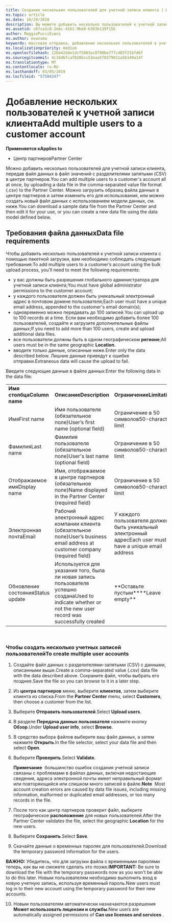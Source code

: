 ```yaml
---
title: Создание нескольких пользователей для учетной записи клиента | Центр партнеров
ms.topic: article
ms.date: 10/29/2018
description: Вы можете добавить несколько пользователей к учетной записи клиента одновременно, загрузив файл данных в формате CSV в Центр партнеров.
ms.assetid: c6fca2c0-2e6c-41b1-9be8-b363b139f15b
author: MaggiePucciEvans
ms.author: evansma
keywords: массовая отправка, добавление нескольких пользователей в учетную запись клиента, добавление пользователей клиента, массовая отправка пользователей клиента, учетная запись клиента, пользователи клиента, пользователи
ms.localizationpriority: medium
ms.openlocfilehash: 12bb42d4e1dcf5003ac8790be777c483f216fd6f
ms.sourcegitcommit: 4c34d6fcaf020bcc53eaa5f0379011a56149a14f
ms.translationtype: MT
ms.contentlocale: ru-RU
ms.lasthandoff: 03/05/2019
ms.locfileid: "57584247"
---
```

# <a name="add-multiple-users-to-a-customer-account"></a><span data-ttu-id="b448b-104">Добавление нескольких пользователей к учетной записи клиента</span><span class="sxs-lookup"><span data-stu-id="b448b-104">Add multiple users to a customer account</span></span>

<span data-ttu-id="b448b-105">**Применяется к**</span><span class="sxs-lookup"><span data-stu-id="b448b-105">**Applies to**</span></span>

-  <span data-ttu-id="b448b-106">Центр партнеров</span><span class="sxs-lookup"><span data-stu-id="b448b-106">Partner Center</span></span>

<span data-ttu-id="b448b-107">Можно добавить несколько пользователей для учетной записи клиента, передав файл данных в файл значений с разделителями запятыми (CSV) в центре партнеров.</span><span class="sxs-lookup"><span data-stu-id="b448b-107">You can add multiple users to a customer's account all at once, by uploading a data file in the comma-separated value file format (.csv) to the Partner Center.</span></span> <span data-ttu-id="b448b-108">Можно загрузить образец файла данных в центре партнеров и затем изменить его для использования, или можно создать новый файл данных с использованием модели данных, см. ниже.</span><span class="sxs-lookup"><span data-stu-id="b448b-108">You can download a sample data file from the Partner Center and then edit it for your use, or you can create a new data file using the data model defined below.</span></span>

## <a href="" id="creatingtheimportcsvfile"></a><span data-ttu-id="b448b-109">Требования файла данных</span><span class="sxs-lookup"><span data-stu-id="b448b-109">Data file requirements</span></span>


<span data-ttu-id="b448b-110">Чтобы добавить несколько пользователей к учетной записи клиента с помощью пакетной загрузки, вам необходимо соблюдать следующие требования:</span><span class="sxs-lookup"><span data-stu-id="b448b-110">To add multiple users to a customer’s account using the bulk upload process, you’ll need to meet the following requirements:</span></span>

-   <span data-ttu-id="b448b-111">у вас должны быть разрешения глобального администратора для учетной записи клиента;</span><span class="sxs-lookup"><span data-stu-id="b448b-111">You must have global administrator permissions to the customer account;</span></span>
-   <span data-ttu-id="b448b-112">у каждого пользователя должен быть уникальный электронный адрес в почтовом домене пользователя;</span><span class="sxs-lookup"><span data-stu-id="b448b-112">Each user must have a unique email address, appended to the customer's email domain(s);</span></span>
-   <span data-ttu-id="b448b-113">одновременно можно передавать до 100 записей.</span><span class="sxs-lookup"><span data-stu-id="b448b-113">You can upload up to 100 records at a time.</span></span> <span data-ttu-id="b448b-114">Если вам необходимо добавить более 100 пользователей, создайте и загрузите дополнительные файлы данных;</span><span class="sxs-lookup"><span data-stu-id="b448b-114">If you need to add more than 100 users, create and upload additional data files.</span></span>
-   <span data-ttu-id="b448b-115">все пользователи должны быть в одном географическом **регионе**;</span><span class="sxs-lookup"><span data-stu-id="b448b-115">All users must be in the same geographic **Location**.</span></span>
-   <span data-ttu-id="b448b-116">вводите только данные, описанные ниже.</span><span class="sxs-lookup"><span data-stu-id="b448b-116">Enter only the data described below.</span></span> <span data-ttu-id="b448b-117">Лишние данные приведут к ошибке отправки.</span><span class="sxs-lookup"><span data-stu-id="b448b-117">Extraneous data will cause the upload to fail.</span></span>

<span data-ttu-id="b448b-118">Введите следующие данные в файле данных:</span><span class="sxs-lookup"><span data-stu-id="b448b-118">Enter the following data in the data file:</span></span>

|                 |                                                                              |                                            |
|-----------------|------------------------------------------------------------------------------|--------------------------------------------|
| <span data-ttu-id="b448b-119">**Имя столбца**</span><span class="sxs-lookup"><span data-stu-id="b448b-119">**Column name**</span></span> | <span data-ttu-id="b448b-120">**Описание**</span><span class="sxs-lookup"><span data-stu-id="b448b-120">**Description**</span></span>                                                              | <span data-ttu-id="b448b-121">**Ограничение**</span><span class="sxs-lookup"><span data-stu-id="b448b-121">**Limitation**</span></span>                             |
| <span data-ttu-id="b448b-122">Имя</span><span class="sxs-lookup"><span data-stu-id="b448b-122">First name</span></span>      | <span data-ttu-id="b448b-123">Имя пользователя (обязательное поле)</span><span class="sxs-lookup"><span data-stu-id="b448b-123">User’s first name (optional field)</span></span>                                           | <span data-ttu-id="b448b-124">Ограничение в 50 символов</span><span class="sxs-lookup"><span data-stu-id="b448b-124">50-character limit</span></span>                         |
| <span data-ttu-id="b448b-125">Фамилия</span><span class="sxs-lookup"><span data-stu-id="b448b-125">Last name</span></span>       | <span data-ttu-id="b448b-126">Фамилия пользователя (обязательное поле)</span><span class="sxs-lookup"><span data-stu-id="b448b-126">User's last name (optional field)</span></span>                                            | <span data-ttu-id="b448b-127">Ограничение в 50 символов</span><span class="sxs-lookup"><span data-stu-id="b448b-127">50-character limit</span></span>                         |
| <span data-ttu-id="b448b-128">Отображаемое имя</span><span class="sxs-lookup"><span data-stu-id="b448b-128">Display name</span></span>    | <span data-ttu-id="b448b-129">Имя, отображаемое в центре партнеров (обязательное поле)</span><span class="sxs-lookup"><span data-stu-id="b448b-129">Name displayed in the Partner Center (required field)</span></span>                            | <span data-ttu-id="b448b-130">Ограничение в 50 символов</span><span class="sxs-lookup"><span data-stu-id="b448b-130">50-character limit</span></span>                         |
| <span data-ttu-id="b448b-131">Электронная почта</span><span class="sxs-lookup"><span data-stu-id="b448b-131">Email</span></span>           | <span data-ttu-id="b448b-132">Рабочий электронный адрес компании клиента (обязательное поле)</span><span class="sxs-lookup"><span data-stu-id="b448b-132">User’s business email address at customer company (required field)</span></span>           | <span data-ttu-id="b448b-133">У каждого пользователя должен быть уникальный электронный адрес</span><span class="sxs-lookup"><span data-stu-id="b448b-133">Each user must have a unique email address</span></span> |
| <span data-ttu-id="b448b-134">Обновление состояния</span><span class="sxs-lookup"><span data-stu-id="b448b-134">Status update</span></span>   | <span data-ttu-id="b448b-135">Используется для указания того, была ли новая запись пользователя успешно создана</span><span class="sxs-lookup"><span data-stu-id="b448b-135">Used to indicate whether or not the new user record was successfully created</span></span> | <span data-ttu-id="b448b-136">\*\*Оставьте пустым\*\*</span><span class="sxs-lookup"><span data-stu-id="b448b-136">\*\*Leave empty\*\*</span></span>                        |

 

### <a href="" id="createmultipleuseraccounts"></a><span data-ttu-id="b448b-137">Чтобы создать несколько учетных записей пользователей</span><span class="sxs-lookup"><span data-stu-id="b448b-137">To create multiple user accounts</span></span>

<a href="" id="creatingtheaccounts"></a>
1.  <span data-ttu-id="b448b-138">Создайте файл данных с разделителями-запятыми (CSV) с данными, описанными выше.</span><span class="sxs-lookup"><span data-stu-id="b448b-138">Create a comma-separated value (.csv) data file with the data described above.</span></span> <span data-ttu-id="b448b-139">Сохраните файл, чтобы выбрать его позднее.</span><span class="sxs-lookup"><span data-stu-id="b448b-139">Save the file so you can browse to it in a later step.</span></span>
2.  <span data-ttu-id="b448b-140">Из **центра партнеров** меню, выберите **клиентов**, затем выберите клиента из списка.</span><span class="sxs-lookup"><span data-stu-id="b448b-140">From the **Partner Center** menu, select **Customers**, then choose a customer from the list.</span></span>
3.  <span data-ttu-id="b448b-141">Выберите **Отправить пользователей**.</span><span class="sxs-lookup"><span data-stu-id="b448b-141">Select **Upload users**.</span></span>
4.  <span data-ttu-id="b448b-142">В разделе **Передача данных пользователя** нажмите кнопку **Обзор**.</span><span class="sxs-lookup"><span data-stu-id="b448b-142">Under **Upload user info**, select **Browse**.</span></span>
5.  <span data-ttu-id="b448b-143">В средство выбора файлов выберите ваш файл данных, а затем нажмите **Открыть**.</span><span class="sxs-lookup"><span data-stu-id="b448b-143">In the file selector, select your data file and then select **Open**.</span></span>
6.  <span data-ttu-id="b448b-144">Выберите **Проверить**.</span><span class="sxs-lookup"><span data-stu-id="b448b-144">Select **Validate**.</span></span>

    <span data-ttu-id="b448b-145">**Примечание**  большинство ошибок создания учетной записи связаны с проблемами в файлах данных, включая недостающие сведения, адреса электронной почты имеет неправильный формат или повторяющийся или слишком много записей в файле.</span><span class="sxs-lookup"><span data-stu-id="b448b-145">**Note**  Most account creation errors are caused by data file issues, including missing information, malformed or duplicated email addresses, or too many records in the file.</span></span>

7.  <span data-ttu-id="b448b-146">После того как центр партнеров проверит файл, выберите географическое **расположение** для новых пользователей.</span><span class="sxs-lookup"><span data-stu-id="b448b-146">After the Partner Center validates the file, select the geographic **Location** for the new users.</span></span>
8.  <span data-ttu-id="b448b-147">Выберите **Сохранить**.</span><span class="sxs-lookup"><span data-stu-id="b448b-147">Select **Save**.</span></span>
9.  <span data-ttu-id="b448b-148">Скачайте данные о временных паролях для пользователей.</span><span class="sxs-lookup"><span data-stu-id="b448b-148">Download the temporary password information for the users.</span></span>

<span data-ttu-id="b448b-149">**ВАЖНО:** Убедитесь, что для загрузки файла с временными паролями теперь, как вы не сможете сделать это позже.</span><span class="sxs-lookup"><span data-stu-id="b448b-149">**IMPORTANT:** Be sure to download the file with the temporary passwords now as you won't be able to do this later.</span></span> <span data-ttu-id="b448b-150">Новым пользователям необходимо выполнить вход в новую учетную запись, используя временный пароль.</span><span class="sxs-lookup"><span data-stu-id="b448b-150">New users must log in to their new account using the temporary password for their new accounts.</span></span>

10. <span data-ttu-id="b448b-151">Новым пользователям автоматически назначаются разрешения **Может использовать лицензии и службы**.</span><span class="sxs-lookup"><span data-stu-id="b448b-151">New users are automatically assigned permissions of **Can use licenses and services** .</span></span> 

 

 



